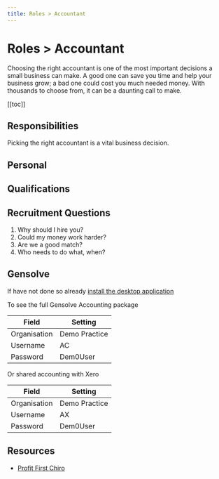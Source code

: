 ```yaml
---
title: Roles > Accountant
---
```


# Roles > Accountant

Choosing the right accountant is one of the most important decisions a small business can make. A good one can save you time and help your business grow; a bad one could cost you much needed money. With thousands to choose from, it can be a daunting call to make.

[[toc]]

## Responsibilities

Picking the right accountant is a vital business decision.

## Personal

## Qualifications

## Recruitment Questions

1. Why should I hire you?
2. Could my money work harder?
3. Are we a good match?
4. Who needs to do what, when?

## Gensolve

If have not done so already [install the desktop application](/journey/demo.md)

To see the full Gensolve Accounting package

| Field        | Setting       |
| ------------ | ------------- |
| Organisation | Demo Practice |
| Username     | AC            |
| Password     | Dem0User      |

Or shared accounting with Xero

| Field        | Setting       |
| ------------ | ------------- |
| Organisation | Demo Practice |
| Username     | AX            |
| Password     | Dem0User      |

## Resources

- [Profit First Chiro](https://www.profitfirstchiro.com/)
